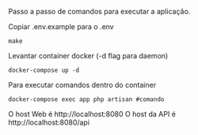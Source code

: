 Passo a passo de comandos para executar a aplicação.

Copiar .env.example para o .env
```
make
```

Levantar container docker (-d flag para daemon)
```
docker-compose up -d
```

Para executar comandos dentro do container
```
docker-compose exec app php artisan #comando
```

O host Web é http://localhost:8080
O host da API é http://localhost:8080/api
